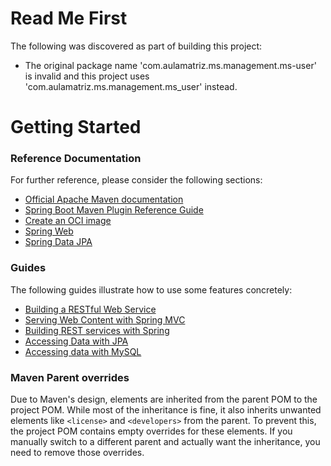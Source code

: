 # Read Me First
The following was discovered as part of building this project:

* The original package name 'com.aulamatriz.ms.management.ms-user' is invalid and this project uses 'com.aulamatriz.ms.management.ms_user' instead.

# Getting Started

### Reference Documentation
For further reference, please consider the following sections:

* [Official Apache Maven documentation](https://maven.apache.org/guides/index.html)
* [Spring Boot Maven Plugin Reference Guide](https://docs.spring.io/spring-boot/3.4.3-SNAPSHOT/maven-plugin)
* [Create an OCI image](https://docs.spring.io/spring-boot/3.4.3-SNAPSHOT/maven-plugin/build-image.html)
* [Spring Web](https://docs.spring.io/spring-boot/3.4.3-SNAPSHOT/reference/web/servlet.html)
* [Spring Data JPA](https://docs.spring.io/spring-boot/3.4.3-SNAPSHOT/reference/data/sql.html#data.sql.jpa-and-spring-data)

### Guides
The following guides illustrate how to use some features concretely:

* [Building a RESTful Web Service](https://spring.io/guides/gs/rest-service/)
* [Serving Web Content with Spring MVC](https://spring.io/guides/gs/serving-web-content/)
* [Building REST services with Spring](https://spring.io/guides/tutorials/rest/)
* [Accessing Data with JPA](https://spring.io/guides/gs/accessing-data-jpa/)
* [Accessing data with MySQL](https://spring.io/guides/gs/accessing-data-mysql/)

### Maven Parent overrides

Due to Maven's design, elements are inherited from the parent POM to the project POM.
While most of the inheritance is fine, it also inherits unwanted elements like `<license>` and `<developers>` from the parent.
To prevent this, the project POM contains empty overrides for these elements.
If you manually switch to a different parent and actually want the inheritance, you need to remove those overrides.

